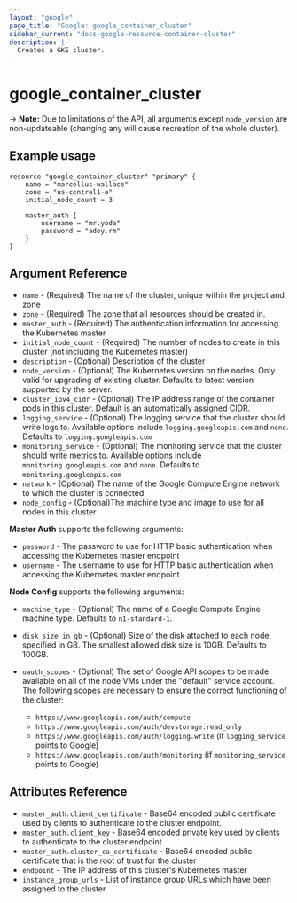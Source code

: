 ```yaml
---
layout: "google"
page_title: "Google: google_container_cluster"
sidebar_current: "docs-google-resource-container-cluster"
description: |-
  Creates a GKE cluster.
---
```


# google\_container\_cluster

-> **Note:** Due to limitations of the API, all arguments except `node_version` are non-updateable (changing any will cause recreation of the whole cluster).

## Example usage

```
resource "google_container_cluster" "primary" {
	name = "marcellus-wallace"
	zone = "us-central1-a"
	initial_node_count = 3

	master_auth {
		username = "mr.yoda"
		password = "adoy.rm"
	}
}
```

## Argument Reference

* `name` - (Required) The name of the cluster, unique within the project and zone
* `zone` - (Required) The zone that all resources should be created in.
* `master_auth` - (Required) The authentication information for accessing the Kubernetes master
* `initial_node_count` - (Required) The number of nodes to create in this cluster (not including the Kubernetes master)
* `description` - (Optional) Description of the cluster
* `node_version` - (Optional) The Kubernetes version on the nodes. Only valid for upgrading of existing cluster.
  Defaults to latest version supported by the server.
* `cluster_ipv4_cidr` - (Optional) The IP address range of the container pods in this cluster.
  Default is an automatically assigned CIDR.
* `logging_service` - (Optional) The logging service that the cluster should write logs to.
  Available options include `logging.googleapis.com` and `none`. Defaults to `logging.googleapis.com`
* `monitoring_service` - (Optional) The monitoring service that the cluster should write metrics to.
  Available options include `monitoring.googleapis.com` and `none`. Defaults to `monitoring.googleapis.com`
* `network` - (Optional) The name of the Google Compute Engine network to which the cluster is connected
* `node_config` -  (Optional)The machine type and image to use for all nodes in this cluster

**Master Auth** supports the following arguments:

* `password` - The password to use for HTTP basic authentication when accessing the Kubernetes master endpoint
* `username` - The username to use for HTTP basic authentication when accessing the Kubernetes master endpoint

**Node Config** supports the following arguments:

* `machine_type` - (Optional) The name of a Google Compute Engine machine type.
  Defaults to `n1-standard-1`.
* `disk_size_in_gb` - (Optional) Size of the disk attached to each node, specified in GB.
  The smallest allowed disk size is 10GB. Defaults to 100GB.
* `oauth_scopes` - (Optional) The set of Google API scopes to be made available on all
  of the node VMs under the "default" service account. The following scopes are necessary
  to ensure the correct functioning of the cluster:

  * `https://www.googleapis.com/auth/compute`
  * `https://www.googleapis.com/auth/devstorage.read_only`
  * `https://www.googleapis.com/auth/logging.write` (if `logging_service` points to Google)
  * `https://www.googleapis.com/auth/monitoring` (if `monitoring_service` points to Google)

## Attributes Reference

* `master_auth.client_certificate` - Base64 encoded public certificate
  used by clients to authenticate to the cluster endpoint.
* `master_auth.client_key` - Base64 encoded private key used by clients
  to authenticate to the cluster endpoint
* `master_auth.cluster_ca_certificate` - Base64 encoded public certificate
  that is the root of trust for the cluster
* `endpoint` - The IP address of this cluster's Kubernetes master
* `instance_group_urls` - List of instance group URLs which have been assigned to the cluster
